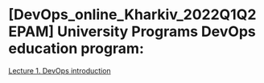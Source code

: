 # [DevOps_online_Kharkiv_2022Q1Q2 EPAM] University Programs DevOps education program:

[Lecture 1. DevOps introduction](https://github.com/vyurchenko1986/DevOps_online_Kharkiv_2022Q1Q2-/tree/main/m1/task1.1)

